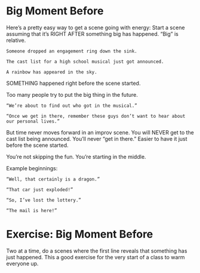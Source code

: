 # Big Moment Before

Here’s a pretty easy way to get a scene going with energy: Start a scene assuming that it’s RIGHT AFTER something big has happened. “Big” is relative.

    Someone dropped an engagement ring down the sink.

    The cast list for a high school musical just got announced.

    A rainbow has appeared in the sky. 

SOMETHING happened right before the scene started.

Too many people try to put the big thing in the future.

    “We’re about to find out who got in the musical.”

    “Once we get in there, remember these guys don’t want to hear about our personal lives.” 

But time never moves forward in an improv scene. You will NEVER get to the cast list being announced. You’ll never “get in there.” Easier to have it just before the scene started.

You’re not skipping the fun. You’re starting in the middle.

Example beginnings:

    “Well, that certainly is a dragon.”

    “That car just exploded!”

    “So, I’ve lost the lottery.”

    “The mail is here!”

# Exercise: Big Moment Before
Two at a time, do a scenes where the first line reveals that something has just happened. This a good exercise for the very start of a class to warm everyone up.